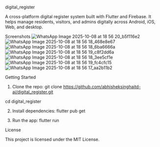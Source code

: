 digital_register

A cross-platform digital register system built with Flutter and Firebase.
It helps manage residents, visitors, and admins digitally across Android, iOS, Web, and desktop.

Screenshots
![WhatsApp Image 2025-10-08 at 18 56 20_b5f116e2](https://github.com/user-attachments/assets/12ed6452-6e65-4cf4-a026-b57b9c1e8c9d)
![WhatsApp Image 2025-10-08 at 18 56 18_468e8e67](https://github.com/user-attachments/assets/57386d2a-c650-41cd-98c5-3f47507f0a7e)
![WhatsApp Image 2025-10-08 at 18 56 18_6ba6666a](https://github.com/user-attachments/assets/2d4f61fb-518a-4d57-9fdc-cbf14805dc45)
![WhatsApp Image 2025-10-08 at 18 56 19_c8f2dd6a](https://github.com/user-attachments/assets/89e2c3d7-3fd5-49e5-8c9b-2e73c01351c4)
![WhatsApp Image 2025-10-08 at 18 56 18_3ee5cf1e](https://github.com/user-attachments/assets/c9d5739b-8b84-41ec-8ae6-c004f4249fdf)
![WhatsApp Image 2025-10-08 at 18 56 19_fc4cfc15](https://github.com/user-attachments/assets/f55ca4d9-8102-4cef-a3ed-28ad6ee1236e)
![WhatsApp Image 2025-10-08 at 18 56 17_aa2b11b2](https://github.com/user-attachments/assets/9f5a34b3-865d-4a05-812c-ff6da11769c1)


Getting Started

1) Clone the repo:
git clone https://github.com/abhisheksinghaitd-ai/digital_register.git

cd digital_register

2) Install dependencies:
flutter pub get

3) Run the app:
flutter run

License

This project is licensed under the MIT License.
